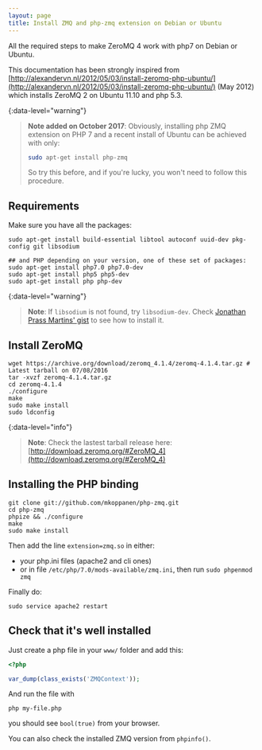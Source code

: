 ```yaml
---
layout: page
title: Install ZMQ and php-zmq extension on Debian or Ubuntu
---
```


All the required steps to make ZeroMQ 4 work with php7 on Debian or Ubuntu.

This documentation has been strongly inspired from
[http://alexandervn.nl/2012/05/03/install-zeromq-php-ubuntu/](http://alexandervn.nl/2012/05/03/install-zeromq-php-ubuntu/)
(May 2012)
which installs ZeroMQ 2 on Ubuntu 11.10 and php 5.3.

{:data-level="warning"}
> **Note added on October 2017**:
> Obviously, installing php ZMQ extension on PHP 7 and a recent install of Ubuntu
> can be achieved with only:
>
> ``` bash
> sudo apt-get install php-zmq
> ```
>
> So try this before, and if you're lucky, you won't need to follow this procedure.


## Requirements

Make sure you have all the packages:

<pre class="command-line" data-prompt="$" data-output="2-3"><code class="language-bash">sudo apt-get install build-essential libtool autoconf uuid-dev pkg-config git libsodium

## and PHP depending on your version, one of these set of packages:
sudo apt-get install php7.0 php7.0-dev
sudo apt-get install php5 php5-dev
sudo apt-get install php php-dev</code></pre>

{:data-level="warning"}
> **Note**:
> If `libsodium` is not found, try `libsodium-dev`.
> Check [Jonathan Prass Martins' gist](https://gist.github.com/jonathanpmartins/2510f38abee1e65c6d92) to see how to install it.

## Install ZeroMQ

<pre class="command-line" data-prompt="$"><code class="language-bash">wget https://archive.org/download/zeromq_4.1.4/zeromq-4.1.4.tar.gz # Latest tarball on 07/08/2016
tar -xvzf zeromq-4.1.4.tar.gz
cd zeromq-4.1.4
./configure
make
sudo make install
sudo ldconfig</code></pre>

{:data-level="info"}
> **Note**:
> Check the lastest tarball release here:
> [http://download.zeromq.org/#ZeroMQ_4](http://download.zeromq.org/#ZeroMQ_4)


## Installing the PHP binding

<pre class="command-line" data-prompt="$"><code class="language-bash">git clone git://github.com/mkoppanen/php-zmq.git
cd php-zmq
phpize && ./configure
make
sudo make install</code></pre>

Then add the line `extension=zmq.so` in either:

- your php.ini files (apache2 and cli ones)
- or in file `/etc/php/7.0/mods-available/zmq.ini`, then run `sudo phpenmod zmq`

Finally do:

<pre class="command-line" data-prompt="$"><code class="language-bash">sudo service apache2 restart</code></pre>


## Check that it's well installed

Just create a php file in your `www/` folder and add this:

``` php
<?php

var_dump(class_exists('ZMQContext'));
```

And run the file with

<pre class="command-line" data-prompt="$"><code class="language-bash">php my-file.php</code></pre>

you should see `bool(true)` from your browser.

You can also check the installed ZMQ version from `phpinfo()`.

